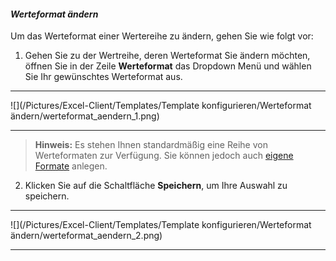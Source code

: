 #### *Werteformat ändern* 

Um das Werteformat einer Wertereihe zu ändern, gehen Sie wie folgt vor:  

1) Gehen Sie zu der Wertreihe, deren Werteformat Sie ändern möchten, öffnen Sie in der Zeile **Werteformat** das Dropdown Menü und wählen Sie Ihr gewünschtes Werteformat aus.  

---
![](/Pictures/Excel-Client/Templates/Template konfigurieren/Werteformat ändern/werteformat_aendern_1.png)

---

> **Hinweis:** Es stehen Ihnen standardmäßig eine Reihe von Werteformaten zur Verfügung. Sie können jedoch auch [eigene Formate](/der-excel-client/listen-und-formate/neues-format-anlegen.md) anlegen.  

2) Klicken Sie auf die Schaltfläche **Speichern**, um Ihre Auswahl zu speichern.  

---
![](/Pictures/Excel-Client/Templates/Template konfigurieren/Werteformat ändern/werteformat_aendern_2.png)

---